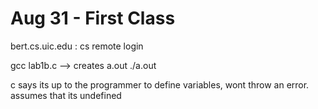 # Aug 31 - First Class
bert.cs.uic.edu : cs remote login

gcc lab1b.c --> creates a.out
./a.out

c says its up to the programmer to define variables, wont throw an error. assumes that its undefined

